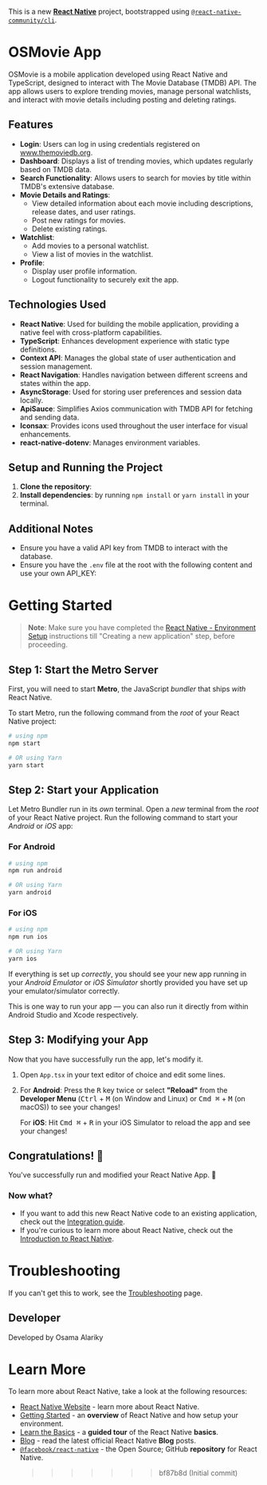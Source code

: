 This is a new [**React Native**](https://reactnative.dev) project, bootstrapped using [`@react-native-community/cli`](https://github.com/react-native-community/cli).

# OSMovie App

OSMovie is a mobile application developed using React Native and TypeScript, designed to interact with The Movie Database (TMDB) API. The app allows users to explore trending movies, manage personal watchlists, and interact with movie details including posting and deleting ratings.

## Features

- **Login**: Users can log in using credentials registered on www.themoviedb.org.
- **Dashboard**: Displays a list of trending movies, which updates regularly based on TMDB data.
- **Search Functionality**: Allows users to search for movies by title within TMDB's extensive database.
- **Movie Details and Ratings**:
  - View detailed information about each movie including descriptions, release dates, and user ratings.
  - Post new ratings for movies.
  - Delete existing ratings.
- **Watchlist**:
  - Add movies to a personal watchlist.
  - View a list of movies in the watchlist.
- **Profile**:
  - Display user profile information.
  - Logout functionality to securely exit the app.

## Technologies Used

- **React Native**: Used for building the mobile application, providing a native feel with cross-platform capabilities.
- **TypeScript**: Enhances development experience with static type definitions.
- **Context API**: Manages the global state of user authentication and session management.
- **React Navigation**: Handles navigation between different screens and states within the app.
- **AsyncStorage**: Used for storing user preferences and session data locally.
- **ApiSauce**: Simplifies Axios communication with TMDB API for fetching and sending data.
- **Iconsax**: Provides icons used throughout the user interface for visual enhancements.
- **react-native-dotenv**: Manages environment variables.

## Setup and Running the Project

1. **Clone the repository**:
2. **Install dependencies**:
   by running `npm install` or `yarn install` in your terminal.

## Additional Notes

- Ensure you have a valid API key from TMDB to interact with the database.
- Ensure you have the `.env` file at the root with the following content and use your own API_KEY:

# Getting Started

> **Note**: Make sure you have completed the [React Native - Environment Setup](https://reactnative.dev/docs/environment-setup) instructions till "Creating a new application" step, before proceeding.

## Step 1: Start the Metro Server

First, you will need to start **Metro**, the JavaScript _bundler_ that ships _with_ React Native.

To start Metro, run the following command from the _root_ of your React Native project:

```bash
# using npm
npm start

# OR using Yarn
yarn start
```

## Step 2: Start your Application

Let Metro Bundler run in its _own_ terminal. Open a _new_ terminal from the _root_ of your React Native project. Run the following command to start your _Android_ or _iOS_ app:

### For Android

```bash
# using npm
npm run android

# OR using Yarn
yarn android
```

### For iOS

```bash
# using npm
npm run ios

# OR using Yarn
yarn ios
```

If everything is set up _correctly_, you should see your new app running in your _Android Emulator_ or _iOS Simulator_ shortly provided you have set up your emulator/simulator correctly.

This is one way to run your app — you can also run it directly from within Android Studio and Xcode respectively.

## Step 3: Modifying your App

Now that you have successfully run the app, let's modify it.

1. Open `App.tsx` in your text editor of choice and edit some lines.
2. For **Android**: Press the <kbd>R</kbd> key twice or select **"Reload"** from the **Developer Menu** (<kbd>Ctrl</kbd> + <kbd>M</kbd> (on Window and Linux) or <kbd>Cmd ⌘</kbd> + <kbd>M</kbd> (on macOS)) to see your changes!

   For **iOS**: Hit <kbd>Cmd ⌘</kbd> + <kbd>R</kbd> in your iOS Simulator to reload the app and see your changes!

## Congratulations! :tada:

You've successfully run and modified your React Native App. :partying_face:

### Now what?

- If you want to add this new React Native code to an existing application, check out the [Integration guide](https://reactnative.dev/docs/integration-with-existing-apps).
- If you're curious to learn more about React Native, check out the [Introduction to React Native](https://reactnative.dev/docs/getting-started).

# Troubleshooting

If you can't get this to work, see the [Troubleshooting](https://reactnative.dev/docs/troubleshooting) page.

## Developer

Developed by Osama Alariky

# Learn More

To learn more about React Native, take a look at the following resources:

- [React Native Website](https://reactnative.dev) - learn more about React Native.
- [Getting Started](https://reactnative.dev/docs/environment-setup) - an **overview** of React Native and how setup your environment.
- [Learn the Basics](https://reactnative.dev/docs/getting-started) - a **guided tour** of the React Native **basics**.
- [Blog](https://reactnative.dev/blog) - read the latest official React Native **Blog** posts.
- [`@facebook/react-native`](https://github.com/facebook/react-native) - the Open Source; GitHub **repository** for React Native.
  > > > > > > > bf87b8d (Initial commit)
